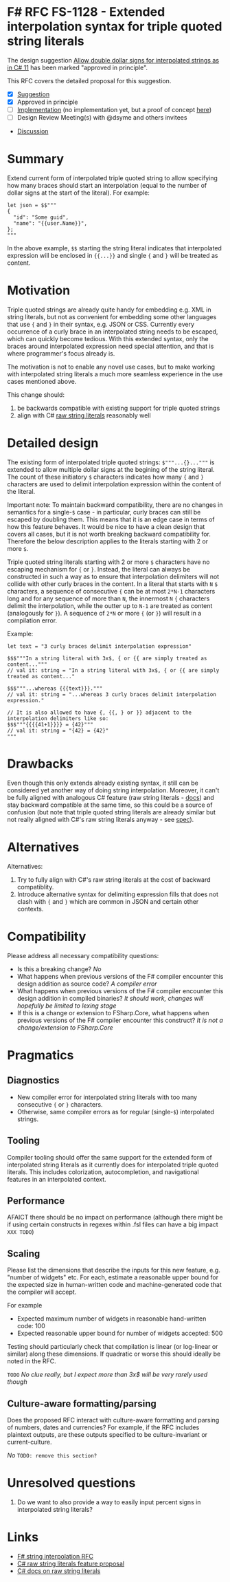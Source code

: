 # F# RFC FS-1128 - Extended interpolation syntax for triple quoted string literals

The design suggestion [Allow double dollar signs for interpolated strings as in C# 11](https://github.com/fsharp/fslang-suggestions/issues/1150) has been marked "approved in principle".

This RFC covers the detailed proposal for this suggestion.

- [x] [Suggestion](https://github.com/fsharp/fslang-suggestions/issues/1150)
- [x] Approved in principle
- [ ] [Implementation]() (no implementation yet, but a proof of concept [here](https://github.com/dotnet/fsharp/compare/main...abonie:fsharp:poc_improved_interpolation))
- [ ] Design Review Meeting(s) with @dsyme and others invitees
- [Discussion](https://github.com/fsharp/fslang-design/discussions/716)

# Summary

Extend current form of interpolated triple quoted string to allow specifying how many braces should start an interpolation (equal to the number of dollar signs at the start of the literal). For example:

```
let json = $$"""
{
  "id": "Some guid",
  "name": "{{user.Name}}",
};
"""
```

In the above example, `$$` starting the string literal indicates that interpolated expression will be enclosed in `{{...}}` and single `{` and `}` will be treated as content.

# Motivation

Triple quoted strings are already quite handy for embedding e.g. XML in string literals, but not as convenient for embedding some other languages that use `{` and `}` in their syntax, e.g. JSON or CSS.
Currently every occurrence of a curly brace in an interpolated string needs to be escaped, which can quickly become tedious.
With this extended syntax, only the braces around interpolated expression need special attention, and that is where programmer's focus already is.

The motivation is not to enable any novel use cases, but to make working with interpolated string literals a much more seamless experience in the use cases mentioned above.

This change should:

1. be backwards compatible with existing support for triple quoted strings
2. align with C# [raw string literals](https://github.com/dotnet/csharplang/blob/main/proposals/csharp-11.0/raw-string-literal.md) reasonably well

# Detailed design

The existing form of interpolated triple quoted strings: `$"""...{}..."""` is extended to allow multiple dollar signs at the begining of the string literal.
The count of these initiatory `$` characters indicates how many `{` and `}` characters are used to delimit interpolation expression within the content of the literal.

Important note: To maintain backward compatibility, there are no changes in semantics for a single-`$` case - in particular, curly braces can still be escaped by doubling them.
This means that it is an edge case in terms of how this feature behaves.
It would be nice to have a clean design that covers all cases, but it is not worth breaking backward compatibility for.
Therefore the below description applies to the literals starting with 2 or more `$`.

Triple quoted string literals starting with 2 or more `$` characters have no escaping mechanism for `{` or `}`.
Instead, the literal can always be constructed in such a way as to ensure that interpolation delimiters will not collide with other curly braces in the content.
In a literal that starts with `N` `$` characters, a sequence of consecutive `{` can be at most `2*N-1` characters long and for any sequence of more than `N`, the innermost `N` `{` characters delimit the interpolation, while the outter up to `N-1` are treated as content (analogously for `}`).
A sequence of `2*N` or more `{` (or `}`) will result in a compilation error.

Example:

```
let text = "3 curly braces delimit interpolation expression"

$$$"""In a string literal with 3x$, { or {{ are simply treated as content..."""
// val it: string = "In a string literal with 3x$, { or {{ are simply treated as content..."

$$$"""...whereas {{{text}}}."""
// val it: string = "...whereas 3 curly braces delimit interpolation expression."

// It is also allowed to have {, {{, } or }} adjacent to the interpolation delimiters like so:
$$$"""{{{{41+1}}}} = {42}"""
// val it: string = "{42} = {42}"
"""
```

# Drawbacks

Even though this only extends already existing syntax, it still can be considered yet another way of doing string interpolation.
Moreover, it can't be fully aligned with analogous C# feature (raw string literals - [docs](https://learn.microsoft.com/en-us/dotnet/csharp/whats-new/csharp-11#raw-string-literals)) and stay backward compatible at the same time, so this could be a source of confusion
(but note that triple quoted string literals are already similar but not really aligned with C#'s raw string literals anyway - see [spec](https://github.com/dotnet/csharplang/blob/main/proposals/csharp-11.0/raw-string-literal.md)).

# Alternatives

Alternatives:

1. Try to fully align with C#'s raw string literals at the cost of backward compatiblity.
2. Introduce alternative syntax for delimiting expression fills that does not clash with `{` and `}` which are common in JSON and certain other contexts.

# Compatibility

Please address all necessary compatibility questions:

- Is this a breaking change?
*No*
- What happens when previous versions of the F# compiler encounter this design addition as source code?
*A compiler error*
- What happens when previous versions of the F# compiler encounter this design addition in compiled binaries?
*It should work, changes will hopefully be limited to lexing stage*
- If this is a change or extension to FSharp.Core, what happens when previous versions of the F# compiler encounter this construct?
*It is not a change/extension to FSharp.Core*

# Pragmatics

## Diagnostics

- New compiler error for interpolated string literals with too many consecutive `{` or `}` characters.
- Otherwise, same compiler errors as for regular (single-`$`) interpolated strings.

## Tooling

Compiler tooling should offer the same support for the extended form of interpolated string literals as it currently does for interpolated triple quoted literals.
This includes colorization, autocompletion, and navigational features in an interpolated context.

## Performance

AFAICT there should be no impact on performance (although there might be if using certain constructs in regexes within .fsl files can have a big impact `XXX TODO`)

## Scaling

Please list the dimensions that describe the inputs for this new feature, e.g. "number of widgets" etc.  For each, estimate a reasonable upper bound for the expected size in human-written code and machine-generated code that the compiler will accept.

For example

- Expected maximum number of widgets in reasonable hand-written code: 100
- Expected reasonable upper bound for number of widgets accepted: 500

Testing should particularly check that compilation is linear (or log-linear or similar) along these dimensions.  If quadratic or worse this should ideally be noted in the RFC.

`TODO` *No clue really, but I expect more than 3x$ will be very rarely used though*

## Culture-aware formatting/parsing

Does the proposed RFC interact with culture-aware formatting and parsing of numbers, dates and currencies? For example, if the RFC includes plaintext outputs, are these outputs specified to be culture-invariant or current-culture.

*No* `TODO: remove this section?`

# Unresolved questions

1. Do we want to also provide a way to easily input percent signs in interpolated string literals?

# Links

- [F# string interpolation RFC](https://github.com/fsharp/fslang-design/blob/main/FSharp-5.0/FS-1001-StringInterpolation.md)
- [C# raw string literals feature proposal](https://github.com/dotnet/csharplang/blob/main/proposals/csharp-11.0/raw-string-literal.md)
- [C# docs on raw string literals](https://learn.microsoft.com/en-us/dotnet/csharp/whats-new/csharp-11#raw-string-literals)